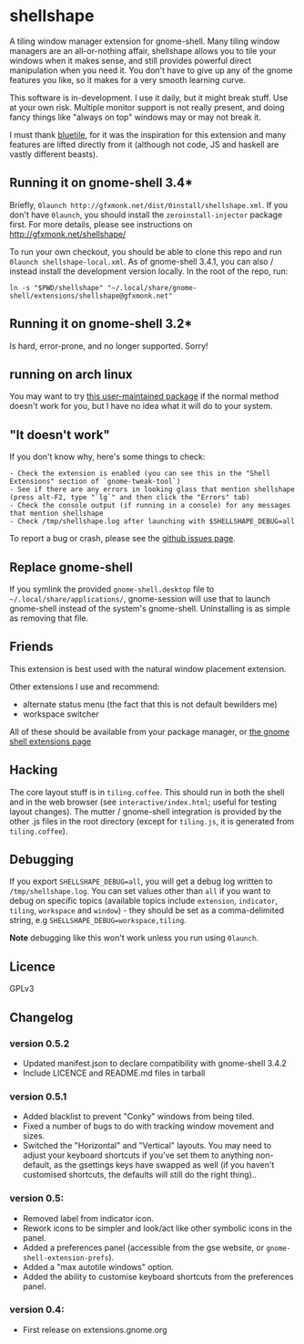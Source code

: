 # shellshape
A tiling window manager extension for gnome-shell. Many tiling window managers are an all-or-nothing affair, shellshape allows you to tile your windows when it makes sense, and still provides powerful direct manipulation when you need it. You don't have to give up any of the gnome features you like, so it makes for a very smooth learning curve.

This software is in-development. I use it daily, but it might break stuff. Use at your own risk. Multiple monitor support is not really present, and doing fancy things like "always on top" windows may or may not break it.

I must thank [bluetile][bluetile], for it was the inspiration for this extension and many features are lifted directly from it (although not code, JS and haskell are vastly different beasts).

## Running it on gnome-shell 3.4*

Briefly, `0launch http://gfxmonk.net/dist/0install/shellshape.xml`. If you don't have `0launch`, you should install the `zeroinstall-injector` package first.
For more details, please see instructions on <http://gfxmonk.net/shellshape/>

To run your own checkout, you should be able to clone this repo and run `0launch shellshape-local.xml`. As of gnome-shell 3.4.1, you can also / instead install the development version locally. In the root of the repo, run:

	ln -s "$PWD/shellshape" "~/.local/share/gnome-shell/extensions/shellshape@gfxmonk.net"

## Running it on gnome-shell 3.2*

Is hard, error-prone, and no longer supported. Sorry!

## running on arch linux

You may want to try [this user-maintained package](https://aur.archlinux.org/packages.php?ID=50257) if the normal method doesn't work for you, but I have no idea what it will do to your system.

## "It doesn't work"

If you don't know why, here's some things to check:

	- Check the extension is enabled (you can see this in the "Shell Extensions" section of `gnome-tweak-tool`)
	- See if there are any errors in looking glass that mention shellshape (press alt-F2, type "`lg`" and then click the "Errors" tab)
	- Check the console output (if running in a console) for any messages that mention shellshape
	- Check /tmp/shellshape.log after launching with $SHELLSHAPE_DEBUG=all

To report a bug or crash, please see the [github issues page](https://github.com/gfxmonk/shellshape/issues).

## Replace gnome-shell

If you symlink the provided `gnome-shell.desktop` file to `~/.local/share/applications/`, gnome-session will use that to launch gnome-shell instead of the system's gnome-shell. Uninstalling is as simple as removing that file.

## Friends
This extension is best used with the natural window placement extension.

Other extensions I use and recommend:

 - alternate status menu (the fact that this is not default bewilders me)
 - workspace switcher

All of these should be available from your package manager, or [the gnome shell extensions page](https://live.gnome.org/GnomeShell/Extensions)

## Hacking
The core layout stuff is in `tiling.coffee`. This should run in both the shell and in the web browser (see `interactive/index.html`; useful for testing layout changes). The mutter / gnome-shell integration is provided by the other .js files in the root directory (except for `tiling.js`, it is generated from `tiling.coffee`).

## Debugging
If you export `SHELLSHAPE_DEBUG=all`, you will get a debug log written to `/tmp/shellshape.log`. You can set values other than `all` if you want to debug on specific topics (available topics include `extension`, `indicator`, `tiling`, `workspace` and `window`) - they should be set as a comma-delimited string, e.g `SHELLSHAPE_DEBUG=workspace,tiling`.

**Note** debugging like this won't work unless you run using `0launch`.

## Licence
GPLv3

## Changelog

### version 0.5.2
 - Updated manifest.json to declare compatibility with gnome-shell 3.4.2
 - Include LICENCE and README.md files in tarball

### version 0.5.1
 - Added blacklist to prevent "Conky" windows from being tiled.
 - Fixed a number of bugs to do with tracking window movement and sizes.
 - Switched the "Horizontal" and "Vertical" layouts. You may need to adjust your keyboard shortcuts if you've set them to anything non-default, as the gsettings keys have swapped as well (if you haven't customised shortcuts, the defaults will still do the right thing)..

### version 0.5:
 - Removed label from indicator icon.
 - Rework icons to be simpler and look/act like other symbolic icons in the panel.
 - Added a preferences panel (accessible from the gse website, or `gnome-shell-extension-prefs`).
 - Added a "max autotile windows" option.
 - Added the ability to customise keyboard shortcuts from the preferences panel.

### version 0.4:
 - First release on extensions.gnome.org

[bluetile]: http://bluetile.org/

